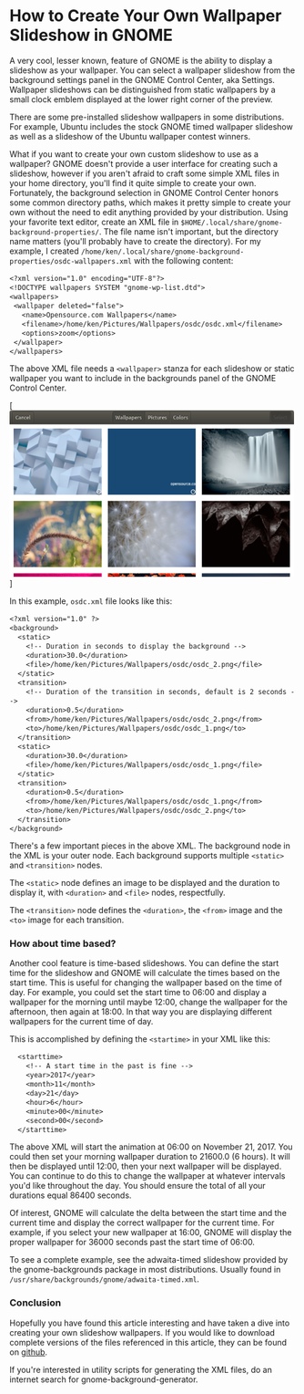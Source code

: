 # How to Create Your Own Wallpaper Slideshow in GNOME

A very cool, lesser known, feature of GNOME is the ability to display a slideshow as your wallpaper.  You can select a wallpaper slideshow from the background settings panel in the GNOME Control Center, aka Settings.  Wallpaper slideshows can be distinguished from static wallpapers by a small clock emblem displayed at the lower right corner of the preview.

There are some pre-installed slideshow wallpapers in some distributions. For example, Ubuntu includes the stock GNOME timed wallpaper slideshow as well as a slideshow of the Ubuntu wallpaper contest winners.

What if you want to create your own custom slideshow to use as a wallpaper?  GNOME doesn't provide a user interface for creating such a slideshow, however if you aren't afraid to craft some simple XML files in your home directory, you'll find it quite simple to create your own.  Fortunately, the background selection in GNOME Control Center honors some common directory paths, which makes it pretty simple to create your own without the need to edit anything provided by your distribution.  Using your favorite text editor, create an XML file in `$HOME/.local/share/gnome-background-properties/`.  The file name isn't important, but the directory name matters (you'll probably have to create the directory).  For my example, I created `/home/ken/.local/share/gnome-background-properties/osdc-wallpapers.xml` with the following content:

```
<?xml version="1.0" encoding="UTF-8"?>
<!DOCTYPE wallpapers SYSTEM "gnome-wp-list.dtd">
<wallpapers>
 <wallpaper deleted="false">
   <name>Opensource.com Wallpapers</name>
   <filename>/home/ken/Pictures/Wallpapers/osdc/osdc.xml</filename>
   <options>zoom</options>
 </wallpaper>
</wallpapers>
```

The above XML file needs a `<wallpaper>` stanza for each slideshow or static wallpaper you want to include in the backgrounds panel of the GNOME Control Center.

[![IMAGE ALT TEXT HERE](https://github.com/kenvandine/misc/raw/master/articles/osdc/gnome/slide-show-backgrounds/osdc/screenshot-osdc_wallpaper_500.png)]

In this example, `osdc.xml` file looks like this:

```
<?xml version="1.0" ?>
<background>
  <static>
    <!-- Duration in seconds to display the background -->
    <duration>30.0</duration>
    <file>/home/ken/Pictures/Wallpapers/osdc/osdc_2.png</file>
  </static>
  <transition>
    <!-- Duration of the transition in seconds, default is 2 seconds -->
    <duration>0.5</duration>
    <from>/home/ken/Pictures/Wallpapers/osdc/osdc_2.png</from>
    <to>/home/ken/Pictures/Wallpapers/osdc/osdc_1.png</to>
  </transition>
  <static>
    <duration>30.0</duration>
    <file>/home/ken/Pictures/Wallpapers/osdc/osdc_1.png</file>
  </static>
  <transition>
    <duration>0.5</duration>
    <from>/home/ken/Pictures/Wallpapers/osdc/osdc_1.png</from>
    <to>/home/ken/Pictures/Wallpapers/osdc/osdc_2.png</to>
  </transition>
</background>
```

There's a few important pieces in the above XML.  The background node in the XML is your outer node.  Each background supports multiple `<static>` and `<transition>` nodes.

The `<static>` node defines an image to be displayed and the duration to display it, with `<duration>` and `<file>` nodes, respectfully.

The `<transition>` node defines the `<duration>`, the `<from>` image and the `<to>` image for each transition.

### How about time based?

Another cool feature is time-based slideshows.  You can define the start time for the slideshow and GNOME will calculate the times based on the start time.  This is useful for changing the wallpaper based on the time of day.  For example, you could set the start time to 06:00 and display a wallpaper for the morning until maybe 12:00, change the wallpaper for the afternoon, then again at 18:00. In that way you are displaying different wallpapers for the current time of day.

This is accomplished by defining the `<startime>` in your XML like this:

```
  <starttime>
    <!-- A start time in the past is fine -->
    <year>2017</year>
    <month>11</month>
    <day>21</day>
    <hour>6</hour>
    <minute>00</minute>
    <second>00</second>
  </starttime>
```

The above XML will start the animation at 06:00 on November 21, 2017.  You could then set your morning wallpaper duration to 21600.0 (6 hours).  It will then be displayed until 12:00, then your next wallpaper will be displayed.  You can continue to do this to change the wallpaper at whatever intervals you'd like throughout the day.  You should ensure the total of all your durations equal 86400 seconds.

Of interest, GNOME will calculate the delta between the start time and the current time and display the correct wallpaper for the current time.  For example, if you select your new wallpaper at 16:00, GNOME will display the proper wallpaper for 36000 seconds past the start time of 06:00.

To see a complete example, see the adwaita-timed slideshow provided by the gnome-backgrounds package in most distributions.  Usually found in `/usr/share/backgrounds/gnome/adwaita-timed.xml`.

### Conclusion

Hopefully you have found this article interesting and have taken a dive into creating your own slideshow wallpapers.  If you would like to download complete versions of the files referenced in this article, they can be found on [github](https://github.com/kenvandine/misc/tree/master/articles/osdc/gnome/slide-show-backgrounds/osdc).

If you're interested in utility scripts for generating the XML files, do an internet search for gnome-background-generator.
